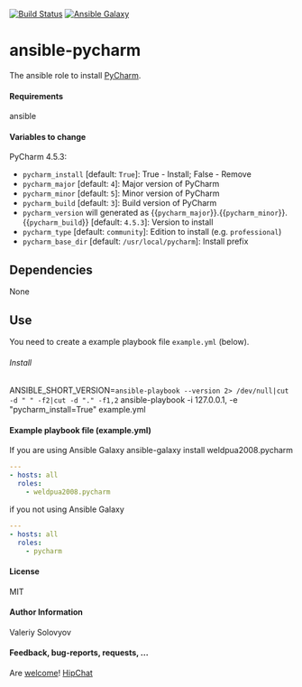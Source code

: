 [![Build Status](https://travis-ci.org/weldpua2008/ansible-pycharm.svg)](https://travis-ci.org/weldpua2008/ansible-pycharm) [![Ansible Galaxy](http://img.shields.io/badge/ansible--galaxy-pycharm-blue.svg)](https://galaxy.ansible.com/list#/roles/4854)
# ansible-pycharm
The ansible role to install [PyCharm](https://www.jetbrains.com/pycharm/).
#### Requirements

ansible 

#### Variables to change
PyCharm 4.5.3:
* `pycharm_install` [default: `True`]: True - Install; False - Remove
* `pycharm_major` [default: `4`]: Major version of PyCharm
* `pycharm_minor` [default: `5`]: Minor version of PyCharm
* `pycharm_build` [default: `3`]: Build version of PyCharm
* `pycharm_version` will generated as {{`pycharm_major`}}.{{`pycharm_minor`}}.{{`pycharm_build`}} [default: `4.5.3`]: Version to install
* `pycharm_type` [default: `community`]: Edition to install (e.g. `professional`)
* `pycharm_base_dir` [default: `/usr/local/pycharm`]: Install prefix

## Dependencies

None
## Use
You need to create a example playbook file `example.yml` (below).
###### Install
ANSIBLE_SHORT_VERSION=`ansible-playbook --version 2> /dev/null|cut -d " " -f2|cut -d "." -f1,2` ansible-playbook -i 127.0.0.1,  -e "pycharm_install=True" example.yml

#### Example playbook file (example.yml)
If you are using Ansible Galaxy
ansible-galaxy install weldpua2008.pycharm

```yaml
---
- hosts: all
  roles:
    - weldpua2008.pycharm
```

if you not using Ansible Galaxy
```yaml
---
- hosts: all
  roles:
    - pycharm
```

#### License

MIT

#### Author Information

Valeriy Solovyov

#### Feedback, bug-reports, requests, ...

Are [welcome](https://github.com/weldpua2008/ansible-pycharm/issues)!
[HipChat](https://www.hipchat.com/gcHUItkTq)
